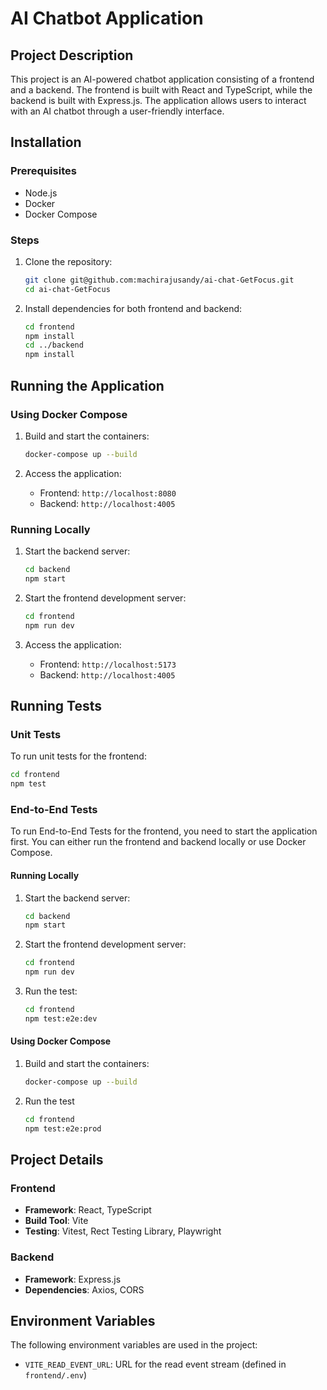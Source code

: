 # AI Chatbot Application

## Project Description

This project is an AI-powered chatbot application consisting of a frontend and a backend. The frontend is built with React and TypeScript, while the backend is built with Express.js. The application allows users to interact with an AI chatbot through a user-friendly interface.

## Installation

### Prerequisites

- Node.js
- Docker
- Docker Compose

### Steps

1. Clone the repository:

    ```sh
    git clone git@github.com:machirajusandy/ai-chat-GetFocus.git
    cd ai-chat-GetFocus
    ```

2. Install dependencies for both frontend and backend:

    ```sh
    cd frontend
    npm install
    cd ../backend
    npm install
    ```

## Running the Application

### Using Docker Compose

1. Build and start the containers:

    ```sh
    docker-compose up --build
    ```

2. Access the application:
    - Frontend: `http://localhost:8080`
    - Backend: `http://localhost:4005`

### Running Locally

1. Start the backend server:

    ```sh
    cd backend
    npm start
    ```

2. Start the frontend development server:

    ```sh
    cd frontend
    npm run dev
    ```

3. Access the application:
    - Frontend: `http://localhost:5173`
    - Backend: `http://localhost:4005`

## Running Tests

### Unit Tests

To run unit tests for the frontend:

```sh
cd frontend
npm test
```

### End-to-End Tests

To run End-to-End Tests for the frontend, you need to start the application first. You can either run the frontend and backend locally or use Docker Compose.

#### Running Locally

1. Start the backend server:

    ```sh
    cd backend
    npm start
    ```
    

2. Start the frontend development server:

    ```sh
    cd frontend
    npm run dev
    ```
3. Run the test:

   ```sh
   cd frontend
   npm test:e2e:dev
   ```

#### Using Docker Compose

1. Build and start the containers:

    ```sh
    docker-compose up --build
    ```
2. Run the test

    ```sh
    cd frontend
    npm test:e2e:prod
    ```



## Project Details

### Frontend

- **Framework**: React, TypeScript
- **Build Tool**: Vite
- **Testing**: Vitest, Rect Testing Library, Playwright

### Backend

- **Framework**: Express.js
- **Dependencies**: Axios, CORS

## Environment Variables

The following environment variables are used in the project:

- `VITE_READ_EVENT_URL`: URL for the read event stream (defined in `frontend/.env`)